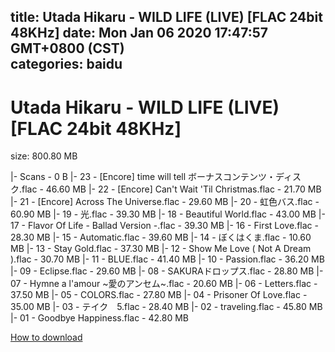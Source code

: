 
title: Utada Hikaru - WILD LIFE (LIVE) [FLAC 24bit 48KHz]
date: Mon Jan 06 2020 17:47:57 GMT+0800 (CST)    
categories: baidu
---

# Utada Hikaru - WILD LIFE (LIVE) [FLAC 24bit 48KHz]
size: 800.80 MB
 
 
|- Scans - 0 B
|- 23 - [Encore] time will tell ボーナスコンテンツ・ディスク.flac - 46.60 MB
|- 22 - [Encore] Can't Wait 'Til Christmas.flac - 21.70 MB
|- 21 - [Encore] Across The Universe.flac - 29.60 MB
|- 20 - 虹色バス.flac - 60.90 MB
|- 19 - 光.flac - 39.30 MB
|- 18 - Beautiful World.flac - 43.00 MB
|- 17 - Flavor Of Life - Ballad Version -.flac - 39.30 MB
|- 16 - First Love.flac - 28.30 MB
|- 15 - Automatic.flac - 39.60 MB
|- 14 - ぼくはくま.flac - 10.60 MB
|- 13 - Stay Gold.flac - 37.30 MB
|- 12 - Show Me Love ( Not A Dream ).flac - 30.70 MB
|- 11 - BLUE.flac - 41.40 MB
|- 10 - Passion.flac - 36.20 MB
|- 09 - Eclipse.flac - 29.60 MB
|- 08 - SAKURAドロップス.flac - 28.80 MB
|- 07 - Hymne a l'amour ~愛のアンセム~.flac - 20.60 MB
|- 06 - Letters.flac - 37.50 MB
|- 05 - COLORS.flac - 27.80 MB
|- 04 - Prisoner Of Love.flac - 35.00 MB
|- 03 - テイク　5.flac - 28.40 MB
|- 02 - traveling.flac - 45.80 MB
|- 01 - Goodbye Happiness.flac - 42.80 MB

[How to download](https://bpcam.bemobtrk.com/go/2ceec3aa-1ca2-46d6-b9ff-aaa5c184517c?jno=2650)